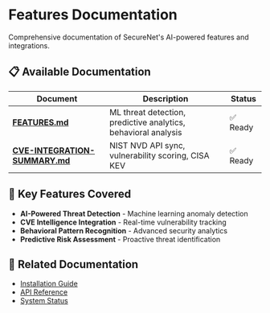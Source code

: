 # Features Documentation

Comprehensive documentation of SecureNet's AI-powered features and integrations.

## 📋 Available Documentation

| Document | Description | Status |
|----------|-------------|--------|
| **[FEATURES.md](FEATURES.md)** | ML threat detection, predictive analytics, behavioral analysis | ✅ Ready |
| **[CVE-INTEGRATION-SUMMARY.md](CVE-INTEGRATION-SUMMARY.md)** | NIST NVD API sync, vulnerability scoring, CISA KEV | ✅ Ready |

## 🎯 Key Features Covered

- **AI-Powered Threat Detection** - Machine learning anomaly detection
- **CVE Intelligence Integration** - Real-time vulnerability tracking
- **Behavioral Pattern Recognition** - Advanced security analytics
- **Predictive Risk Assessment** - Proactive threat identification

## 🔗 Related Documentation

- [Installation Guide](../installation/INSTALLATION.md)
- [API Reference](../api/API-Reference.md)
- [System Status](../system/SYSTEM-STATUS.md) 